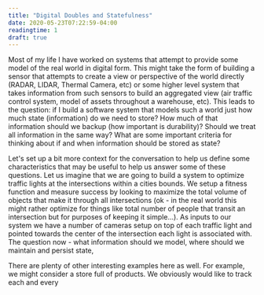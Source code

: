 ```yaml
---
title: "Digital Doubles and Statefulness"
date: 2020-05-23T07:22:59-04:00
readingtime: 1
draft: true
---
```


Most of my life I have worked on systems that attempt to provide some model of the real world in digital form.  This might take the form of building a sensor that attempts to create a view or perspective of the world directly (RADAR, LIDAR, Thermal Camera, etc) or some higher level system that takes information from such sensors to build an aggregated view (air traffic control system, model of assets throughout a warehouse, etc).  This leads to the question: if I build a software system that models such a world just how much state (information) do we need to store?  How much of that information should we backup (how important is durability)?  Should we treat all information in the same way?  What are some important criteria for thinking about if and when information should be stored as state?

Let's set up a bit more context for the conversation to help us define some characteristics that may be useful to help us answer some of these questions.  Let us imagine that we are going to build a system to optimize traffic lights at the intersections within a cities bounds.  We setup a fitness function and measure success by looking to maximize the total volume of objects that make it through all intersections (ok - in the real world this might rather optimize for things like total number of people that transit an intersection but for purposes of keeping it simple...).  As inputs to our system we have a number of cameras setup on top of each traffic light and pointed towards the center of the intersection each light is associated with.  The question now - what information should we model, where should we maintain and persist state, 





There are plenty of other interesting examples here as well.  For example, we might consider a store full of products.  We obviously would like to track each and every



